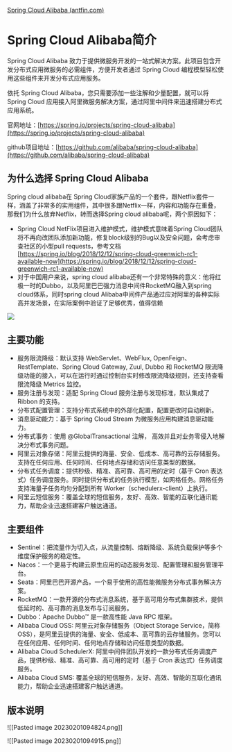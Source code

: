 [Spring Cloud Alibaba (antfin.com)](https://yuque.antfin.com/faw-tech/qahn1l/st9nqfs7on38k1y3)

# Spring Cloud Alibaba简介

  

Spring Cloud Alibaba 致力于提供微服务开发的一站式解决方案。此项目包含开发分布式应用微服务的必需组件，方便开发者通过 Spring Cloud 编程模型轻松使用这些组件来开发分布式应用服务。

依托 Spring Cloud Alibaba，您只需要添加一些注解和少量配置，就可以将 Spring Cloud 应用接入阿里微服务解决方案，通过阿里中间件来迅速搭建分布式应用系统。

官网地址：[https://spring.io/projects/spring-cloud-alibaba](https://spring.io/projects/spring-cloud-alibaba)

github项目地址：[https://github.com/alibaba/spring-cloud-alibaba](https://github.com/alibaba/spring-cloud-alibaba)

## 为什么选择 Spring Cloud Alibaba

  

Spring cloud alibaba在 Spring Cloud家族产品的一个套件，跟Netflix套件一样，涵盖了非常多的实用组件，其中很多跟Netflix一样，内容和功能存在重叠，那我们为什么放弃Netflix，转而选择Spring cloud alibaba呢，两个原因如下：

-   Spring Cloud NetFlix项目进入维护模式，维护模式意味着Spring Cloud团队将不再向改团队添加新功能，修复block级别的Bug以及安全问题，会考虑审查社区的小型pull requests，参考文档[https://spring.io/blog/2018/12/12/spring-cloud-greenwich-rc1-available-now](https://spring.io/blog/2018/12/12/spring-cloud-greenwich-rc1-available-now)
-   对于中国用户来说，spring cloud alibaba还有一个非常特殊的意义：他将红极一时的Dubbo，以及阿里巴巴强力消息中间件RocketMQ融入到spring cloud体系，同时spring cloud Alibaba中间件产品通过应对阿里的各种实际高并发场景，在实际案例中验证了足够优秀，值得信赖

![](https://intranetproxy.alipay.com/skylark/lark/0/2022/png/128606/1650808666712-aef11a7f-dd43-4a21-b7c6-d0f8429e3540.png)

## 主要功能

  

-   服务限流降级：默认支持 WebServlet、WebFlux, OpenFeign、RestTemplate、Spring Cloud Gateway, Zuul, Dubbo 和 RocketMQ 限流降级功能的接入，可以在运行时通过控制台实时修改限流降级规则，还支持查看限流降级 Metrics 监控。
-   服务注册与发现：适配 Spring Cloud 服务注册与发现标准，默认集成了 Ribbon 的支持。
-   分布式配置管理：支持分布式系统中的外部化配置，配置更改时自动刷新。
-   消息驱动能力：基于 Spring Cloud Stream 为微服务应用构建消息驱动能力。
-   分布式事务：使用 @GlobalTransactional 注解， 高效并且对业务零侵入地解决分布式事务问题。
-   阿里云对象存储：阿里云提供的海量、安全、低成本、高可靠的云存储服务。支持在任何应用、任何时间、任何地点存储和访问任意类型的数据。
-   分布式任务调度：提供秒级、精准、高可靠、高可用的定时（基于 Cron 表达式）任务调度服务。同时提供分布式的任务执行模型，如网格任务。网格任务支持海量子任务均匀分配到所有 Worker（schedulerx-client）上执行。
-   阿里云短信服务：覆盖全球的短信服务，友好、高效、智能的互联化通讯能力，帮助企业迅速搭建客户触达通道。

## 主要组件

  

-   Sentinel：把流量作为切入点，从流量控制、熔断降级、系统负载保护等多个维度保护服务的稳定性。
-   Nacos：一个更易于构建云原生应用的动态服务发现、配置管理和服务管理平台。
-   Seata：阿里巴巴开源产品，一个易于使用的高性能微服务分布式事务解决方案。
-   RocketMQ：一款开源的分布式消息系统，基于高可用分布式集群技术，提供低延时的、高可靠的消息发布与订阅服务。
-   Dubbo：Apache Dubbo™ 是一款高性能 Java RPC 框架。
-   Alibaba Cloud OSS: 阿里云对象存储服务（Object Storage Service，简称 OSS），是阿里云提供的海量、安全、低成本、高可靠的云存储服务。您可以在任何应用、任何时间、任何地点存储和访问任意类型的数据。
-   Alibaba Cloud SchedulerX: 阿里中间件团队开发的一款分布式任务调度产品，提供秒级、精准、高可靠、高可用的定时（基于 Cron 表达式）任务调度服务。
-   Alibaba Cloud SMS: 覆盖全球的短信服务，友好、高效、智能的互联化通讯能力，帮助企业迅速搭建客户触达通道。

## 版本说明

![[Pasted image 20230201094824.png]]

![[Pasted image 20230201094915.png]]

